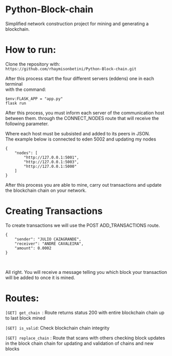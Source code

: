# Python-Block-chain

Simplified network construction project for mining and generating a blockchain.

# How to run:
Clone the repository with: <br/>
``` https://github.com/rhaymisonbetini/Python-Block-chain.git ```

After this process start the four different servers (eddens) one in each terminal <br/>
with the command:<br/>

``` $env:FLASK_APP = "app.py" ``` <br/>
``` flask run ``` <br/>

After this process, you must inform each server of the communication host between them.
through the CONNECT_NODES route that will receive the following parameter.

Where each host must be subsisted and added to its peers in JSON. <br>
The example below is connected to eden 5002 and updating my nodes <br/>

```
{
    "nodes": [
        "http://127.0.0.1:5001",
        "http://127.0.0.1:5003",
        "http://127.0.0.1:5000"
    ]
}
```

After this process you are able to mine, carry out transactions and update the blockchain chain on your network. <br/>

# Creating Transactions
To create transactions we will use the POST ADD_TRANSACTIONS route.

```
{
    "sender": "JULIO CAZAGRANDE",
    "receiver": "ANDRÉ CAVALEIRA",
    "amount": 0.0002
}
```
<br/>

All right. You will receive a message telling you which block your transaction will be added to once it is mined. <br/>

# Routes:
```[GET] get_chain ```: Route returns status 200 with entire blockchain chain up to last block mined

```[GET] is_valid```: Check blockchain chain integrity

```[GET] replace_chain``` : Route that scans with others
checking block updates in the block chain chain for
updating and validation of chains and new blocks

